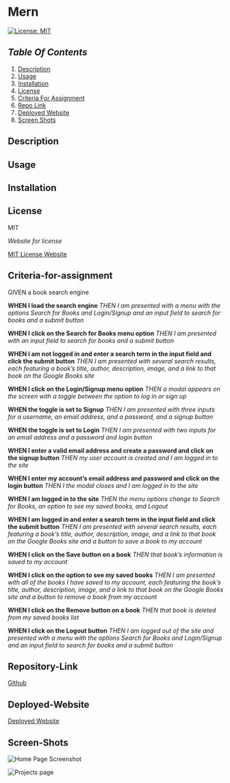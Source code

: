 # Mern

[![License: MIT](https://img.shields.io/badge/License-MIT-yellow.svg)](https://opensource.org/licenses/MIT)

## _Table Of Contents_

1. [Description](#description)
2. [Usage](#usage)
3. [Installation](#installation)
4. [License](#license)
5. [Criteria For Assignment](#criteria-for-assignment)
6. [Repo Link](#repository-link)
7. [Deployed Website](#deployed-website)
8. [Screen Shots](#screen-shots)

## Description

## Usage

## Installation

## License

MIT

_Website for license_

[MIT License Website](https://mit-license.org/)

## Criteria-for-assignment

GIVEN a book search engine

**WHEN I load the search engine**
*THEN I am presented with a menu with the options Search for Books and Login/Signup and an input field to search for books and a submit button*

**WHEN I click on the Search for Books menu option**
*THEN I am presented with an input field to search for books and a submit button*

**WHEN I am not logged in and enter a search term in the input field and click the submit button**
*THEN I am presented with several search results, each featuring a book’s title, author, description, image, and a link to that book on the Google Books site*

**WHEN I click on the Login/Signup menu option**
*THEN a modal appears on the screen with a toggle between the option to log in or sign up*

**WHEN the toggle is set to Signup**
*THEN I am presented with three inputs for a username, an email address, and a password, and a signup button*

**WHEN the toggle is set to Login**
*THEN I am presented with two inputs for an email address and a password and login button*

**WHEN I enter a valid email address and create a password and click on the signup button**
*THEN my user account is created and I am logged in to the site*

**WHEN I enter my account’s email address and password and click on the login button**
*THEN I the modal closes and I am logged in to the site*

**WHEN I am logged in to the site**
*THEN the menu options change to Search for Books, an option to see my saved books, and Logout*

**WHEN I am logged in and enter a search term in the input field and click the submit button**
*THEN I am presented with several search results, each featuring a book’s title, author, description, image, and a link to that book on the Google Books site and a button to save a book to my account*

**WHEN I click on the Save button on a book**
*THEN that book’s information is saved to my account*

**WHEN I click on the option to see my saved books**
*THEN I am presented with all of the books I have saved to my account, each featuring the book’s title, author, description, image, and a link to that book on the Google Books site and a button to remove a book from my account*

**WHEN I click on the Remove button on a book**
*THEN that book is deleted from my saved books list*

**WHEN I click on the Logout button**
*THEN I am logged out of the site and presented with a menu with the options Search for Books and Login/Signup and an input field to search for books and a submit button*  

## Repository-Link

[Github](https://github.com/PintoDrop/mern)

## Deployed-Website

[Deployed Website]()

## Screen-Shots

![Home Page Screenshot]()

![Projects page]()